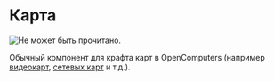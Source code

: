 # Карта

![Не может быть прочитано.](oredict:oc:materialCard)

Обычный компонент для крафта карт в OpenComputers (например [видеокарт](graphicsCard1.md), [сетевых карт](lanCard.md) и т.д.).
